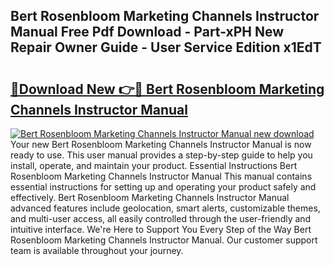 ## Bert Rosenbloom Marketing Channels Instructor Manual Free Pdf Download - Part-xPH New Repair Owner Guide - User Service Edition x1EdT

# <h2><a href="http://bc70024.oget.top/?id=Bert+Rosenbloom+Marketing+Channels+Instructor+Manual">🔗Download New 👉🔴 Bert Rosenbloom Marketing Channels Instructor Manual</a></h2>

[![Bert Rosenbloom Marketing Channels Instructor Manual new download](https://i.imgur.com/5g1atiW.png)](http://bc70024.oget.top/?id=Bert+Rosenbloom+Marketing+Channels+Instructor+Manual)
Your new Bert Rosenbloom Marketing Channels Instructor Manual is now ready to use. This user manual provides a step-by-step guide to help you install, operate, and maintain your product. Essential Instructions Bert Rosenbloom Marketing Channels Instructor Manual This manual contains essential instructions for setting up and operating your product safely and effectively. Bert Rosenbloom Marketing Channels Instructor Manual advanced features include geolocation, smart alerts, customizable themes, and multi-user access, all easily controlled through the user-friendly and intuitive interface. We're Here to Support You Every Step of the Way Bert Rosenbloom Marketing Channels Instructor Manual. Our customer support team is available throughout your journey.
